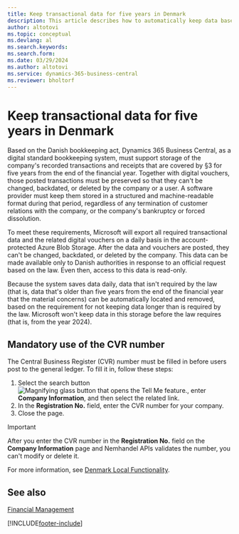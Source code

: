 ```yaml
---
title: Keep transactional data for five years in Denmark 
description: This article describes how to automatically keep data based on the Danish bookkeeping act.
author: altotovi
ms.topic: conceptual
ms.devlang: al
ms.search.keywords:
ms.search.form: 
ms.date: 03/29/2024
ms.author: altotovi
ms.service: dynamics-365-business-central
ms.reviewer: bholtorf
---
```


# Keep transactional data for five years in Denmark

Based on the Danish bookkeeping act, Dynamics 365 Business Central, as a digital standard bookkeeping system, must support storage of the company's recorded transactions and receipts that are covered by §3 for five years from the end of the financial year. Together with digital vouchers, those posted transactions must be preserved so that they can't be changed, backdated, or deleted by the company or a user. A software provider must keep them stored in a structured and machine-readable format during that period, regardless of any termination of customer relations with the company, or the company's bankruptcy or forced dissolution.

To meet these requirements, Microsoft will export all required transactional data and the related digital vouchers on a daily basis in the account-protected Azure Blob Storage. After the data and vouchers are posted, they can't be changed, backdated, or deleted by the company. This data can be made available only to Danish authorities in response to an official request based on the law. Even then, access to this data is read-only.

Because the system saves data daily, data that isn't required by the law (that is, data that's older than five years from the end of the financial year that the material concerns) can be automatically located and removed, based on the requirement for not keeping data longer than is required by the law. Microsoft won't keep data in this storage before the law requires (that is, from the year 2024).

## Mandatory use of the CVR number

The Central Business Register (CVR) number must be filled in before users post to the general ledger. To fill it in, follow these steps:

1. Select the search button ![Magnifying glass button that opens the Tell Me feature.](../../media/ui-search/search_small.png "Tell me what you want to do"), enter **Company Information**, and then select the related link.
2. In the **Registration No.** field, enter the CVR number for your company.
3. Close the page.

> [!IMPORTANT]
> After you enter the CVR number in the **Registration No.** field on the **Company Information** page and Nemhandel APIs validates the number, you can't modify or delete it.   

For more information, see [Denmark Local Functionality](denmark-local-functionality.md).

## See also

[Financial Management](../../finance.md)

[!INCLUDE[footer-include](../../includes/footer-banner.md)]
